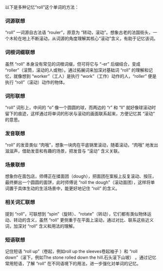 以下是多种记忆“roll”这个单词的方法：

### 词源联想
“roll” 一词源自古法语 “rouler”，原意为 “转动，滚动”。想象古老的法国街头，一个木轮在地上不断滚动，从词源的角度理解其核心“滚动”含义，有助于记忆该词。

### 词根词缀联想
虽然 “roll” 本身没有常见的词根词缀，但可将它与 “-er” 后缀结合，变成 “roller”（滚筒，滚动的人或物）。通过拓展词来加深对基础词 “roll” 的理解和记忆，就像想到 “worker”（工人）是执行 “work”（工作）动作的人，“roller” 便是执行 “roll”（滚动）动作的物体。

### 词形联想
“roll” 词形上，中间的 “o” 像一个圆圆的球，而两边的 “r” 和 “ll” 就好像球滚动时留下的痕迹，这样通过将单词的形状与滚动的画面联系起来，方便记忆其 “滚动” 的意思。

### 发音联想
“roll” 的发音类似 “肉哦”，想象一块肉在平底锅里滚动，随着滚动，“肉哦” 地发出滋滋声，借助发音和有趣的场景，把发音与 “滚动” 含义关联。

### 场景联想
想象你在面包店，师傅正在揉面团（dough），把面团在案板上反复滚动、按压，最终擀出一个圆圆的面饼，此时师傅说 “roll the dough”（滚动面团），这样将单词置于具体生动的生活场景中，能更好地记住 “roll” 的含义。

### 相关词汇联想
提到 “roll”，可联想到 “spin”（旋转）、“rotate”（转动），它们都有类似物体运动、转动的含义，虽然 “roll” 更侧重于在平面上滚动，通过对比、联系这些近义词，加深对 “roll” 含义和用法的理解。

### 短语联想
记住短语 “roll up”（卷起，例如roll up the sleeves卷起袖子 ）和 “roll down”（滚下，例如The stone rolled down the hill.石头滚下山坡） 。通过记忆常用短语，了解 “roll” 在不同语境下的用法，进一步强化对单词的记忆。 